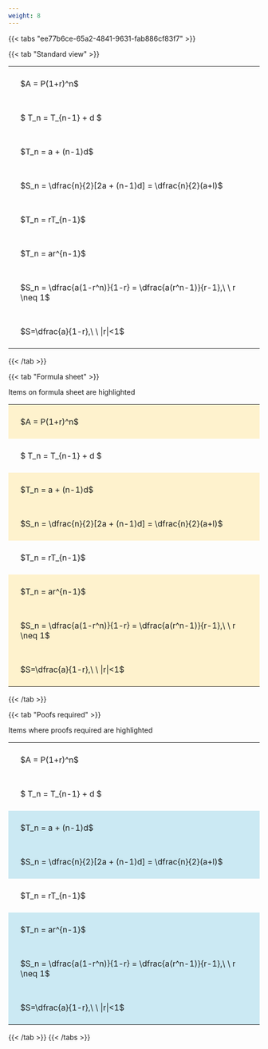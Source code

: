 ```yaml
---
weight: 8
---
```


{{< tabs "ee77b6ce-65a2-4841-9631-fab886cf83f7" >}}

{{< tab "Standard view" >}}

<style type="text/css">
#T_24dd2 th.col_heading {
  text-align: left;
  font-size: 1em;
}
#T_24dd2 td {
  text-align: left;
  font-size: 1em;
  padding: 1.5em;
}
</style>
<table id="T_24dd2">
  <thead>
  </thead>
  <tbody>
    <tr>
      <td id="T_24dd2_row0_col0" class="data row0 col0" >$A = P(1+r)^n$</td>
    </tr>
    <tr>
      <td id="T_24dd2_row1_col0" class="data row1 col0" >$ T_n = T_{n-1} + d $</td>
    </tr>
    <tr>
      <td id="T_24dd2_row2_col0" class="data row2 col0" >$T_n = a + (n-1)d$</td>
    </tr>
    <tr>
      <td id="T_24dd2_row3_col0" class="data row3 col0" >$S_n = \dfrac{n}{2}[2a + (n-1)d] = \dfrac{n}{2}(a+l)$</td>
    </tr>
    <tr>
      <td id="T_24dd2_row4_col0" class="data row4 col0" >$T_n = rT_{n-1}$</td>
    </tr>
    <tr>
      <td id="T_24dd2_row5_col0" class="data row5 col0" >$T_n = ar^{n-1}$</td>
    </tr>
    <tr>
      <td id="T_24dd2_row6_col0" class="data row6 col0" >$S_n = \dfrac{a(1-r^n)}{1-r} = \dfrac{a(r^n-1)}{r-1},\ \  r \neq 1$</td>
    </tr>
    <tr>
      <td id="T_24dd2_row7_col0" class="data row7 col0" >$S=\dfrac{a}{1-r},\ \ |r|<1$</td>
    </tr>
  </tbody>
</table>
{{< /tab >}}

{{< tab "Formula sheet" >}}

Items on formula sheet are highlighted 
<br>
<style type="text/css">
#T_7ff43 th.col_heading {
  text-align: left;
  font-size: 1em;
}
#T_7ff43 td {
  text-align: left;
  font-size: 1em;
  padding: 1.5em;
}
#T_7ff43_row0_col0, #T_7ff43_row2_col0, #T_7ff43_row3_col0, #T_7ff43_row5_col0, #T_7ff43_row6_col0, #T_7ff43_row7_col0 {
  background-color: rgba(255,194,10, 0.2);
}
#T_7ff43_row1_col0, #T_7ff43_row4_col0 {
  background-color: rgba(0,0,0,0);
}
</style>
<table id="T_7ff43">
  <thead>
  </thead>
  <tbody>
    <tr>
      <td id="T_7ff43_row0_col0" class="data row0 col0" >$A = P(1+r)^n$</td>
    </tr>
    <tr>
      <td id="T_7ff43_row1_col0" class="data row1 col0" >$ T_n = T_{n-1} + d $</td>
    </tr>
    <tr>
      <td id="T_7ff43_row2_col0" class="data row2 col0" >$T_n = a + (n-1)d$</td>
    </tr>
    <tr>
      <td id="T_7ff43_row3_col0" class="data row3 col0" >$S_n = \dfrac{n}{2}[2a + (n-1)d] = \dfrac{n}{2}(a+l)$</td>
    </tr>
    <tr>
      <td id="T_7ff43_row4_col0" class="data row4 col0" >$T_n = rT_{n-1}$</td>
    </tr>
    <tr>
      <td id="T_7ff43_row5_col0" class="data row5 col0" >$T_n = ar^{n-1}$</td>
    </tr>
    <tr>
      <td id="T_7ff43_row6_col0" class="data row6 col0" >$S_n = \dfrac{a(1-r^n)}{1-r} = \dfrac{a(r^n-1)}{r-1},\ \  r \neq 1$</td>
    </tr>
    <tr>
      <td id="T_7ff43_row7_col0" class="data row7 col0" >$S=\dfrac{a}{1-r},\ \ |r|<1$</td>
    </tr>
  </tbody>
</table>
{{< /tab >}}

{{< tab "Poofs required" >}}

Items where proofs required are highlighted 
<br>
<style type="text/css">
#T_ab190 th.col_heading {
  text-align: left;
  font-size: 1em;
}
#T_ab190 td {
  text-align: left;
  font-size: 1em;
  padding: 1.5em;
}
#T_ab190_row0_col0, #T_ab190_row1_col0, #T_ab190_row4_col0 {
  background-color: rgba(0,0,0,0);
}
#T_ab190_row2_col0, #T_ab190_row3_col0, #T_ab190_row5_col0, #T_ab190_row6_col0, #T_ab190_row7_col0 {
  background-color: rgba(0,150,200, 0.2);
}
</style>
<table id="T_ab190">
  <thead>
  </thead>
  <tbody>
    <tr>
      <td id="T_ab190_row0_col0" class="data row0 col0" >$A = P(1+r)^n$</td>
    </tr>
    <tr>
      <td id="T_ab190_row1_col0" class="data row1 col0" >$ T_n = T_{n-1} + d $</td>
    </tr>
    <tr>
      <td id="T_ab190_row2_col0" class="data row2 col0" >$T_n = a + (n-1)d$</td>
    </tr>
    <tr>
      <td id="T_ab190_row3_col0" class="data row3 col0" >$S_n = \dfrac{n}{2}[2a + (n-1)d] = \dfrac{n}{2}(a+l)$</td>
    </tr>
    <tr>
      <td id="T_ab190_row4_col0" class="data row4 col0" >$T_n = rT_{n-1}$</td>
    </tr>
    <tr>
      <td id="T_ab190_row5_col0" class="data row5 col0" >$T_n = ar^{n-1}$</td>
    </tr>
    <tr>
      <td id="T_ab190_row6_col0" class="data row6 col0" >$S_n = \dfrac{a(1-r^n)}{1-r} = \dfrac{a(r^n-1)}{r-1},\ \  r \neq 1$</td>
    </tr>
    <tr>
      <td id="T_ab190_row7_col0" class="data row7 col0" >$S=\dfrac{a}{1-r},\ \ |r|<1$</td>
    </tr>
  </tbody>
</table>
{{< /tab >}}
{{< /tabs >}}